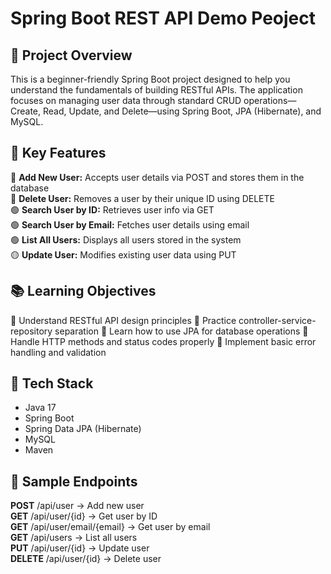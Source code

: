 # Spring Boot REST API Demo Peoject

## 📌 Project Overview
This is a beginner-friendly Spring Boot project designed to help you understand the fundamentals of building RESTful APIs. The application focuses on managing user data through standard CRUD operations—Create, Read, Update, and Delete—using Spring Boot, JPA (Hibernate), and MySQL.


## 🎯 Key Features

🔵 **Add New User:** Accepts user details via POST and stores them in the database  
🔴 **Delete User:** Removes a user by their unique ID using DELETE  
🟢 **Search User by ID:** Retrieves user info via GET  
🟢 **Search User by Email:** Fetches user details using email  
🟢 **List All Users:** Displays all users stored in the system  
🟡 **Update User:** Modifies existing user data using PUT  


## 📚 Learning Objectives
🔵 Understand RESTful API design principles
🔵 Practice controller-service-repository separation
🔵 Learn how to use JPA for database operations
🔵 Handle HTTP methods and status codes properly
🔵 Implement basic error handling and validation

## 🧰 Tech Stack
- Java 17
- Spring Boot
- Spring Data JPA (Hibernate)
- MySQL
- Maven

## 📁 Sample Endpoints
**POST**    /api/user                  → Add new user  
**GET**     /api/user/{id}             → Get user by ID  
**GET**     /api/user/email/{email}    → Get user by email  
**GET**     /api/users                 → List all users  
**PUT**     /api/user/{id}             → Update user  
**DELETE**  /api/user/{id}             → Delete user  
